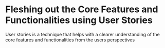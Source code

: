 # Fleshing out the Core Features and Functionalities using User Stories

User stories is a technique that helps with a clearer understanding of the core features and functionalities from the users perspectives